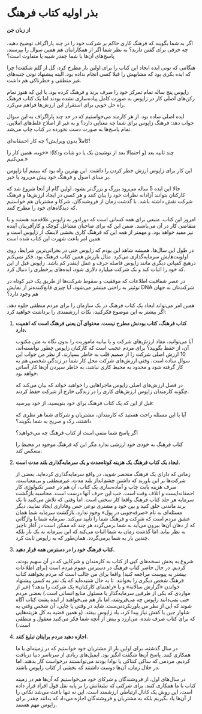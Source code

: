 # بذر اولیه کتاب فرهنگ
#### از زبان جن

اگر به شما بگویند که فرهنگ کاری حاکم بر شرکت خود را در چند پاراگراف توضیح دهید، چه حرفی برای گفتن دارید؟ به نظر شما اگر از همکارانتان هم همین سوال را بپرسند، پاسخ‌های آن‌ها با شما چقدر شبیه یا متفاوت است؟

هنگامی که تونی ایده ایجاد این کتاب را برای اولین بار مطرح کرد، گل از گلم شکفت! چرا که ایده بکری بود که مشابهش را قبلا کسی انجام نداده بود. البته پبشنهاد تونی جنبه‌های غیر منطقی و خطرناکی هم داشت.

زاپوس پنج ساله تمام تمرکز خود را صرف برند و فرهنگ کرده بود. با این که هنوز تمام رکن‌های اصلی کار در زاپوس به صورت کامل پیاده‌‌سازی نشده بودند اما یک کتاب فرهنگ راه حل خوبی برای استقرار این ارزش‌ها فراهم می‌کرد.

ایده اصلی ساده بود. از هر کارمند می‌خواستیم که در حد چند پاراگراف به این سوال جواب دهد: فرهنگ زاپوس برای شما چه معنایی دارد؟ و به غیر از اصلاح غلط‌های املایی، تمام پاسخ‌ها به صورت دست نخورده در کتاب چاپ می‌شد.

کاملاً بدون ویرایش؟ چه کار احمقانه‌ای!

چند ثانیه بعد (و احتمالا بعد از نوشیدن یک یا دو شات ودکا): «خوبه، همین کار را می‌کنیم.»

این کار برای زاپوس ارزش خطر کردن را داشت. این بهترین راه بود که ببینیم آیا زاپوس بر مبنای اصول و فرهنگ خود پیش می‌رود یا خیر.

حالا این ایده 5 ساله می‌رود بزرگ و بزرگ‌تر بشود. اولین گام از آنجا شروع شد که کارکنان بتوانند آزادانه نظرات خود را بیان کنند و هر کسی در ایجاد ارزش‌ها و فرهنگ شرکت نقش داشته باشد. با گذشت زمان از فروشندگان، شرکا و مشتریان هم خواستیم که دیدگاه‌های خود را مطرح کنند.

امروز این کتاب، منبعی برای همه کسانی است که دورادور به زاپوس علاقه‌مند هستند و یا متقاضی کار در آن می‌باشند. ضمن این که برای صاحبان مشاغل کوچک و کارآفرینان آینده نیز مفید خواهد بود. و مهمتر از همه این که فرهنگ کاری بخشی لاینفک از زاپوس است و همین امر باعث شهرت این کتاب شده است.

در طول این سال‌ها، همیشه شاهد این بودم که زاپوس حتی در بحرانی‌ترین شرایط، روی اولویت‌هایش سرمایه‌گذاری می‌کرد. مثال بارزش همین کتاب فرهنگ بود. فکر نمی‌کنم درهیچ کمپانی دیگری مانند زاپوس فاصله حرف و عمل اینقدر کم باشد. زاپوس قبل از این که خود را اثبات کند و یک شرکت میلیارد دلاری شود، ایده‌های پرخطری را دنبال کرد.

در عصر شفافیت اطلاعات که موفقیت و سقوط شرکت‌ها از طریق یک خبر کوتاه در توئیتر به راحتی منتشر می‌شود، آیا چیزی قانع‌کننده‌تر از نمایش DNA شرکت‌تان به جهان هم وجود دارد؟

همین امر می‌تواند ایجاد یک کتاب فرهنگ در یک سازمان را برای مردم منطقی جلوه دهد. اگر بیشتر به این موضوع فکرکنید، نکات ارزشمندی را برداشت خواهید کرد:

1. **کتاب فرهنگ، کتاب بودنش مطرح نیست. محتوای آن یعنی فرهنگ است که اهمیت دارد.**

     آیا می‌توانید، مفاد ارزش‌های شرکت و یا بیانیه ماموریت را بدون نگاه به متن مکتوب آن، از حفظ بگویید؟ برای مردم عجیب است که کارکنان زاپوس چطور توانسته‌اند، 10 ارزش اصلی شرکت را از صمیم قلب به خاطر بسپارند. از نظر من جواب این سوال ساده است، وقتی ارزش‌های شرکت محل کار شما در زندگی شخصی هم به کار گرفته شود و محدود به محیط کاری نباشد، به خاطر سپردن آن‌ها کار آسانی خواهد بود.

     در فصل ارزش‌های اصلی زاپوس ماجراهایی را خواهید خواند که بیان می‌کند که چگونه کارمندان زاپوس ارزش‌های کاری را در زندگی خارج از شرکت حفظ کردند.

     قبل از این که یک کتاب فرهنگ برای خود بنویسید، از خود بپرسید:

     آیا با این مسئله راحت هستید که کارمندان، مشتریان و شرکای شما هر نظری که داشتند، رک و صریح به شما بگویند؟

     اگر پاسخ شما منفی است از کتاب فرهنگ چه می‌خواهید؟

     کتاب فرهنگ به خودی خود ارزشی ندارد مگر این که فرهنگ موجود در محیط را منعکس کند.

2. **ایجاد یک کتاب فرهنگ یک هزینه کوتاه‌مدت و یک سرمایه‌گذاری بلند مدت است.**

    زمانی که دارای یک فرهنگ منحصر شوید، در واقع سرمایه‌گذاری کرده‌اید. بعضی از شرکت‌ها بر این باورند که داشتن چشم‌انداز بلند مدت، غیرمنطقی و بی‌معناست. صرف هزینه بابت چاپ و آماده‌سازی یک کتاب، آن هم در عصر تکنولوژی کار احمقانه‌ایست و اتلاف وقت است. خب این حرف آنها درست است. محاسبه بازگشت سرمایه هر جلد کتاب فرهنگ واقعا کار سختی است. اما وقتی که تلاش می‌کنید تا یک برند ماندنی خلق کنید و بین خود و مشتری نوعی حس وفاداری ایجاد نمایید، دیگر مسئله‌ای به نام «صرفه‌جویی در پول» وجود ندارد. بازگشت سرمایه شما همان عشق مردم است که شرکت و فرهنگ شما را تأیید می‌کند. سرمایه شما با واژگانی که از دهان آن‌ها بیرون می‌آید به شما برمی‌گردد هر چند که ممکن است در آغاز ناچیز به نظر بیاید. اما گذشت زمان به شما اثبات می‌کند که این سرمایه نه یک بار بلکه چندین بار به شما برمی‌گردد. همان‌طور که به زاپوس ثابت کرد.

3. **کتاب فرهنگ خود را در دسترس همه قرار دهید.**

    شروع به پخش نسخه‌های کپی از کتاب به کارمندان و شرکایی که در آن سهیم بودند، کردیم. در حال حاضر کتاب فرهنگ در دسترس عموم مردم است (برای اطلاعات بیشتر به پیوست مراجعه کنید) واقعا برای من جالب است که مردم بخواهند کتاب فرهنگ شخص دیگری را بخوانند. تا به حال شنیده‌اید که یک نفر به کسی پیشنهاد خواندن «گزارش سالانه» و یا «راهنمای کارکنان» یک شرکت را بدهد؟ (غیر از مواردی که یکی از طرفین سرمایه‌گذار یا مسئول منابع انسانی است.) بعضی مردم حتی نمی‌دانند زاپوس چه می‌فروشد، اما باز هم می‌خواهند از ایده پشت کتاب آگاه شوند که این از نظر من باورنکردنی‌ست. شاید در وقتی یا جایی، آن شخص وقتی به شلوار جین یا کفش نیاز پیدا کرد، یاد زاپوس بیفتد. (و همین قضیه به کل هزینه‌هایی که برای کتاب صرف شده، می‌ارزد و بیش از آنچه شما فکر می‌کنید معقول و منطقی است.)

4. **اجازه دهید مردم برایتان تبلیغ کنند.**

    در سال گذشته، برای اولین بار از مشتریان خود خواستیم که در زمینه‌ای با ما همکاری کنند. پاسخ آن‌ها شگفت انگیز بود. ایمیل‌های زیادی از سرتاسر دنیا دریافت کردیم. مردمی که ساکن کنتاکی یا نوادا بودند می‌توانستند درخواست کار بدهند. اما در خلال زمان، آن‌ها دوست داشتند که بخشی از کتاب زاپوس باشند.

    در سال‌های اول، از فروشندگان و شرکای خود می‌خواستیم که آن‌ها هم در زمینه کتاب با ما همکاری کنند. برای شرکتی که تبلیغاتش را بر پایه نقل قول افراد قرار داده است، این روش یک کانال ارتباطی ارزشمند است. این نه تنها باعث می‌شد نکاتی را از آن‌ها یاد بگیریم بلکه به مشتریان و فروشندگان اجازه می‌داد که بدانند چقدر برای زاپوس مهم هستند.